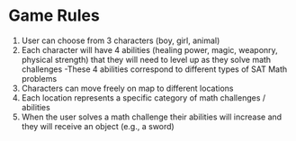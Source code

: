 # Game Rules
1. User can choose from 3 characters (boy, girl, animal)
2. Each character will have 4 abilities (healing power, magic, weaponry, physical strength) that they will need to level up as they solve math challenges
  -These 4 abilities correspond to different types of SAT Math problems
3. Characters can move freely on map to different locations
4. Each location represents a specific category of math challenges / abilities
5. When the user solves a math challenge their abilities will increase and they will receive an object (e.g., a sword)
